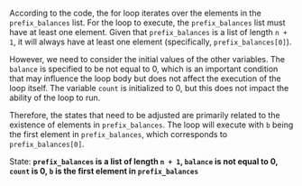 According to the code, the for loop iterates over the elements in the `prefix_balances` list. For the loop to execute, the `prefix_balances` list must have at least one element. Given that `prefix_balances` is a list of length `n + 1`, it will always have at least one element (specifically, `prefix_balances[0]`). 

However, we need to consider the initial values of the other variables. The `balance` is specified to be not equal to 0, which is an important condition that may influence the loop body but does not affect the execution of the loop itself. The variable `count` is initialized to 0, but this does not impact the ability of the loop to run.

Therefore, the states that need to be adjusted are primarily related to the existence of elements in `prefix_balances`. The loop will execute with `b` being the first element in `prefix_balances`, which corresponds to `prefix_balances[0]`.

State: **`prefix_balances` is a list of length `n + 1`, `balance` is not equal to 0, `count` is 0, `b` is the first element in `prefix_balances`**
